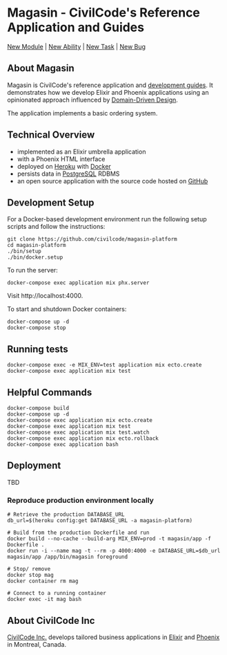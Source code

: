 # Magasin - CivilCode's Reference Application and Guides

[New Module](https://github.com/civilcode/magasin/issues/new?template=module.md) |
[New Ability](https://github.com/civilcode/magasin/issues/new?template=ability.md) |
[New Task](https://github.com/civilcode/magasin/issues/new?template=task.md) |
[New Bug](https://github.com/civilcode/magasin/issues/new?template=bug.md)

## About Magasin

Magasin is CivilCode's reference application and [development guides](./guides). It demonstrates
how we develop Elixir and Phoenix applications using an opinionated approach influenced by
[Domain-Driven Design](https://en.wikipedia.org/wiki/Domain-driven_design).

The application implements a basic ordering system.

## Technical Overview

* implemented as an Elixir umbrella application
* with a Phoenix HTML interface
* deployed on [Heroku](https://magasin-platform.herokuapp.com) with [Docker](https://www.docker.com)
* persists data in [PostgreSQL](https://www.postgresql.org) RDBMS
* an open source application with the source code hosted on [GitHub](https://github.com/civilcode/magasin)

## Development Setup

For a Docker-based development environment run the following setup scripts and follow the instructions:

    git clone https://github.com/civilcode/magasin-platform
    cd magasin-platform    
    ./bin/setup
    ./bin/docker.setup

To run the server:

    docker-compose exec application mix phx.server

Visit http://localhost:4000.

To start and shutdown Docker containers:

    docker-compose up -d
    docker-compose stop

## Running tests

    docker-compose exec -e MIX_ENV=test application mix ecto.create
    docker-compose exec application mix test

## Helpful Commands

    docker-compose build
    docker-compose up -d
    docker-compose exec application mix ecto.create
    docker-compose exec application mix test
    docker-compose exec application mix test.watch
    docker-compose exec application mix ecto.rollback
    docker-compose exec application bash

## Deployment

TBD

### Reproduce production environment locally

    # Retrieve the production DATABASE_URL
    db_url=$(heroku config:get DATABASE_URL -a magasin-platform)

    # Build from the production Dockerfile and run
    docker build --no-cache --build-arg MIX_ENV=prod -t magasin/app -f Dockerfile .
    docker run -i --name mag -t --rm -p 4000:4000 -e DATABASE_URL=$db_url magasin/app /app/bin/magasin foreground

    # Stop/ remove
    docker stop mag
    docker container rm mag

    # Connect to a running container
    docker exec -it mag bash

## About CivilCode Inc

[CivilCode Inc.](http://www.civilcode.io) develops tailored business applications in [Elixir](http://elixir-lang.org/) and [Phoenix](http://www.phoenixframework.org/)
in Montreal, Canada.
